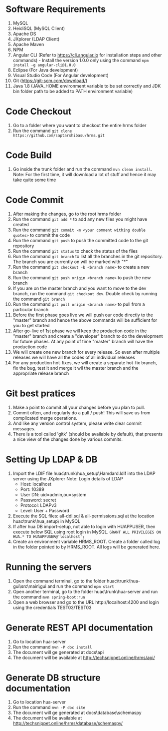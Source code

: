 # Software Requirements
1. MySQL
2. HeidiSQL (MySQL Client)
3. Apache DS
4. JXplorer (LDAP Client)
5. Apache Maven
6. NPM
7. Angular CLI (Refer to https://cli.angular.io for installation steps and other commands) - Install the version 1.0.0 only using the command `npm install -g angular-cli@1.0.0`
8. Eclipse (For Java development)
9. Visual Studio Code (For Angular development)
10. Git (https://git-scm.com/download/)
11. Java 1.8 (JAVA_HOME environment variable to be set correctly and JDK bin folder path to be added to PATH environment variable)

# Code Checkout
1. Go to a folder where you want to checkout the entire hrms folder
2. Run the command `git clone https://github.com/saptarshibasu/hrms.git`

# Code Build
1. Go inside the trunk folder and run the command `mvn clean install`. Note: For the first time, it will download a lot of stuff and hence it may take quite some time

# Code Commit
1. After making the changes, go to the root hrms folder
2. Run the command `git add *` to add any new files you might have created
3. Run the command `git commit -m <your comment withing double quotes>` to commit the code
4. Run the command `git push` to push the committed code to the git repository
5. Run the command `git status` to check the status of the files
6. Run the command `git branch` to list all the branches in the git repository. The branch you are currently on will be marked with "*"
7. Run the command `git checkout -b <branch name>` to create a new branch
8. Run the command `git push origin <branch name>` to push the new branch
9. If you are on the master branch and you want to move to the dev branch, run the command `git checkout dev`. Double check by running the command `git branch`
10. Run the command `git pull origin <branch name>` to pull from a particular branch
11. Before the first phase goes live we will push our code directly to the "master" branch and hence the above commands will be sufficient for you to get started
12. After go-live of 1st phase we will keep the production code in the "master" branch and create a "developer" branch to do the development for future phases. At any point of time "master" branch will have the production code
13. We will create one new branch for every release. So even after multiple releases we will have all the codes of all individual releases
14. For any production hot-fixes, we will create a separate hot-fix branch, fix the bug, test it and merge it wil the master branch and the appropriate release branch

# Git best pratices
1. Make a point to commit all your changes before you plan to pull.
2. Commit often, and regularly do a pull / push! This will save us from complicated merge operations. 
3. And like any version control system, please write clear commit messages. 
4. There is a tool called 'gitk' (should be available by default), that presents a nice view of the changes done by various commits. 

# Setting Up LDAP & DB
1. Import the LDIF file huac\trunk\hua_setup\Hamdard.ldif into the LDAP server using the JXplorer 
   Note: Login details of LDAP
   * Host: localhost
   * Port: 10389
   * User DN: uid=admin,ou=system 
   * Password: secret
   * Protocol: LDAPv3
   * Level: User + Password
2. Execute the SQL files: all-ddl.sql & all-permissions.sql at the location huac\trunk\hua_setup\ in MySQL
3. If after hua DB import-setup, not able to login with HUAPPUSER, then execute below SQL using root login in MySQL.
    `GRANT ALL PRIVILEGES ON HUA.* TO HUAAPPUSER@'localhost';`
4. Create an environment variable HRMS_ROOT. Create a folder called log in the folder pointed to by HRMS_ROOT. All logs will be generated here.

# Running the servers
1. Open the command terminal, go to the folder huac\trunk\hua-gui\src\main\gui and run the command `npm start`
2. Open another terminal, go to the folder huac\trunk\hua-server and run the command `mvn spring-boot:run`
3. Open a web browser and go to the URL http://localhost:4200 and login using the credentials TEST03/TEST03

# Generate REST API documentation
1. Go to location hua-server
2. Run the command `mvn -P doc install`
3. The document will ge generated at docs\api
4. The document will be available at http://techsnippet.online/hrms/api/

# Generate DB structure documentation
1. Go to location hua-server
2. Run the command `mvn -P doc site`
3. The document will ge generated at docs\database\schemaspy
4. The document will be available at http://techsnippet.online/hrms/database/schemaspy/
